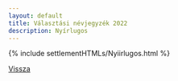 ```yaml
---
layout: default
title: Választási névjegyzék 2022
description: Nyírlugos
---
```


{% include settlementHTMLs/Nyiirlugos.html %}

[Vissza](../)